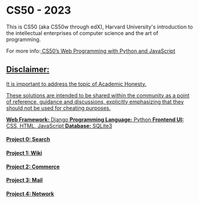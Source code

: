 <h1> CS50 - 2023 </h1>
<p>This is CS50 (aka CS50w through edX), Harvard University's introduction to the intellectual enterprises of computer science and the art of programming.</p>
<p>
  For more info:<a href="https://cs50.harvard.edu/web/2020/" rel="nofollow"> CS50’s Web Programming with Python and JavaScript
</p>
  
<h2> Disclaimer: </h2>
<p>It is important to address the topic of <a href="https://cs50.harvard.edu/x/2023/honesty/" rel="nofollow">Academic Honesty. </p>
<p>These solutions are intended to be shared within the community as a point of reference, guidance and discussions, explicitly emphasizing that they should not be used for cheating purposes.</p>
  
**Web Framework:** Django
**Programming Language:** Python
**Frontend UI:** CSS, HTML, JavaScript
**Database:** SQLite3

<h4> Project 0: Search </h4>

<h4> Project 1: Wiki </h4>

<h4> Project 2: Commerce </h4>

<h4> Project 3: Mail </h4>

<h4> Project 4: Network </h4>

 
 
